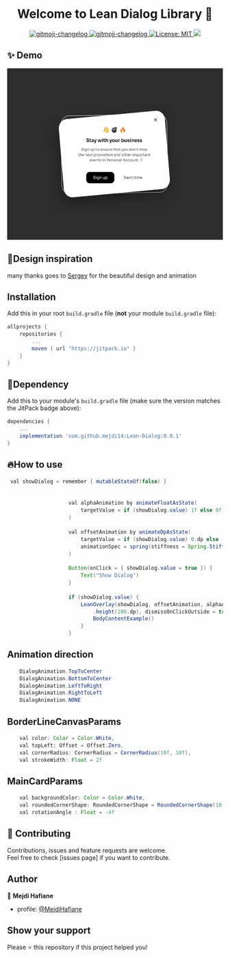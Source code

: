 <h1 align="center">Welcome to Lean Dialog Library 👋</h1>

<p align="center">
  <a href="https://github.com/frinyvonnick/gitmoji-changelog">
    <img src="https://img.shields.io/badge/API-15%2B-blue.svg?style=flat" alt="gitmoji-changelog">
  </a>  <a href="https://github.com/frinyvonnick/gitmoji-changelog">
    <img src="https://jitpack.io/v/mejdi14/AndroidColorPicker.svg" alt="gitmoji-changelog">
  </a>
  </a>
	<a href="https://github.com/kefranabg/readme-md-generator/blob/master/LICENSE">
    <img alt="License: MIT" src="https://img.shields.io/badge/license-MIT-yellow.svg" target="_blank" />
  </a>
  <a href="https://codecov.io/gh/kefranabg/readme-md-generator">
    <img src="https://codecov.io/gh/kefranabg/readme-md-generator/branch/master/graph/badge.svg" />
  </a>
</p>

## ✨ Demo
<p align="center">
<img src="https://github.com/mejdi14/Lean-Dialog/blob/main/app/images/image.png" height="400" width="550" >
	</p>
	
	
## :art:Design inspiration
many thanks goes to [Sergey](https://dribbble.com/churumovsergey) for the beautiful design and animation




## Installation

Add this in your root `build.gradle` file (**not** your module `build.gradle` file):

```gradle
allprojects {
	repositories {
		...
		maven { url "https://jitpack.io" }
	}
}
``` 
## :hammer:Dependency

Add this to your module's `build.gradle` file (make sure the version matches the JitPack badge above):

```gradle
dependencies {
	...
    implementation 'com.github.mejdi14:Lean-Dialog:0.0.1'
}
```


## :fire:How to use

``` java
 val showDialog = remember { mutableStateOf(false) }


                    val alphaAnimation by animateFloatAsState(
                        targetValue = if (showDialog.value) 1f else 0f, label = ""
                    )

                    val offsetAnimation by animateDpAsState(
                        targetValue = if (showDialog.value) 0.dp else (DialogAnimation.BottomToCenter.value).dp,
                        animationSpec = spring(stiffness = Spring.StiffnessVeryLow), label = ""
                    )

                    Button(onClick = { showDialog.value = true }) {
                        Text("Show Dialog")
                    }

                    if (showDialog.value) {
                        LeanOverlay(showDialog, offsetAnimation, alphaAnimation, modifier = Modifier.width(300.dp)
                            .height(200.dp), dismissOnClickOutside = true){
                            BodyContentExample()
                        }
                    }
```

Animation direction
-----

``` java
    DialogAnimation.TopToCenter
    DialogAnimation.BottomToCenter
    DialogAnimation.LeftToRight
    DialogAnimation.RightToLeft
    DialogAnimation.NONE
```

BorderLineCanvasParams
-----

``` java
    val color: Color = Color.White,
    val topLeft: Offset = Offset.Zero,
    val cornerRadius: CornerRadius = CornerRadius(10f, 10f),
    val strokeWidth: Float = 2f
```
MainCardParams
-----

``` java
    val backgroundColor: Color = Color.White,
    val roundedCornerShape: RoundedCornerShape = RoundedCornerShape(10.dp),
    val rotationAngle : Float = -4f
```


## 🤝 Contributing

Contributions, issues and feature requests are welcome.<br />
Feel free to check [issues page] if you want to contribute.<br />


## Author

👤 **Mejdi Hafiane**

- profile: [@MejdiHafiane](https://twitter.com/mejdi141)

## Show your support

Please ⭐️ this repository if this project helped you!
